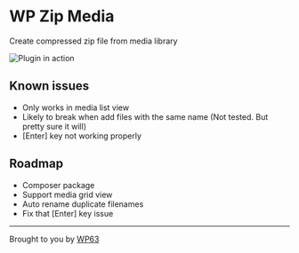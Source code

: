 # WP Zip Media
Create compressed zip file from media library

![Plugin in action](https://media.giphy.com/media/f40YmzNsa61R4Mx20z/giphy.gif)

## Known issues
* Only works in media list view
* Likely to break when add files with the same name (Not tested. But pretty sure it will)
* [Enter] key not working properly

## Roadmap
* Composer package
* Support media grid view
* Auto rename duplicate filenames
* Fix that [Enter] key issue

---

Brought to you by [WP63](https://wp63.co)
